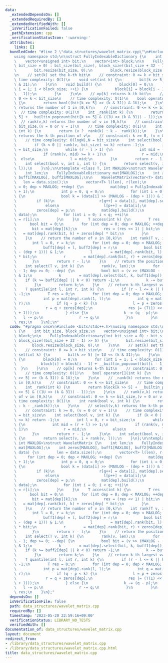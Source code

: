 ```yaml
---
data:
  _extendedDependsOn: []
  _extendedRequiredBy: []
  _extendedVerifiedWith: []
  _isVerificationFailed: false
  _pathExtension: cpp
  _verificationStatusIcon: ':warning:'
  attributes:
    links: []
  bundledCode: "#line 2 \"data_structures/wavelet_matrix.cpp\"\n#include <bits/stdc++.h>\n\
    using namespace std;\n\nstruct FullyIndexableDictionary {\n    int bit_size, block_size;\n\
    \    vector<unsigned int> bit;\n    vector<int> block;\n\n    FullyIndexableDictionary(int\
    \ bit_size = 0) : bit_size(bit_size), block_size((bit_size + 32 - 1) >> 5) {\n\
    \        bit.resize(bit_size, 0);\n        block.resize(block_size, 0);\n    }\n\
    \n    // set(k) set the k-th bit\n    // constraint: 0 <= k < bit_size\n    //\
    \ time complexity: O(1)\n    void set(int k) {\n        bit[k >> 5] |= 1U << (k\
    \ & 31);\n    }\n\n    void build() {\n        block[0] = 0;\n        for (int\
    \ i = 1; i < block_size; ++i) {\n            block[i] = block[i - 1] + __builtin_popcount(bit[i\
    \ - 1]);\n        }\n    }\n\n    // op[k] returns k-th bit\n    // constraint:\
    \ 0 <= k < bit_size\n    // time complexity: O(1)\n    bool operator[](int k)\
    \ {\n        return bool((bit[k >> 5] >> (k & 31)) & 1U);\n    }\n\n    // _rank(k)\
    \ returns the number of 1 in [0,k)\n    // constraint: 0 <= k <= bit_size\n  \
    \  // time complexity: O(1)\n    int _rank(int k) {\n        return block[k >>\
    \ 5] + __builtin_popcount(bit[k >> 5] & ((1U << (k & 31)) - 1));\n    }\n\n  \
    \  // rank(v,k) returns the number of v in [0,k)\n    // constraint: 0 <= k <=\
    \ bit_size,(v = 0 or v = 1)\n    // time complexity: O(1)\n    int rank(bool v,\
    \ int k) {\n        return (v ? _rank(k) : k - _rank(k));\n    }\n\n    // select(v,k)\
    \ returns the k-th position of v\n    // constraint: k >= 0, (v = 0 or v = 1)\n\
    \    // time complexity: O(logN),N = bit_size\n    int select(bool v, int k) {\n\
    \        if (k < 0 || rank(v, bit_size) <= k) return -1;\n        int l = 0, r\
    \ = bit_size;\n        while (r - l > 1) {\n            int mid = (r + l) >> 1;\n\
    \            if (rank(v, mid) >= k + 1)\n                r = mid;\n          \
    \  else\n                l = mid;\n        }\n        return r - 1;\n    }\n\n\
    \    int select(bool v, int i, int l) {\n        return select(v, i + rank(v,\
    \ l));\n    }\n};\n\ntemplate <class T, int MAXLOG>\nstruct WaveletMatrix {\n\
    \    int len;\n    FullyIndexableDictionary mat[MAXLOG];\n    int zeros[MAXLOG],\
    \ buff1[MAXLOG], buff2[MAXLOG];\n\n    WaveletMatrix(vector<T> data) {\n     \
    \   len = data.size();\n        vector<T> l(len), r(len);\n        for (int dep\
    \ = 0; dep < MAXLOG; ++dep) {\n            mat[dep] = FullyIndexableDictionary(len\
    \ + 1);\n            int p = 0, q = 0;\n            for (int i = 0; i < len; ++i)\
    \ {\n                bool k = (data[i] >> (MAXLOG - (dep + 1))) & 1;\n       \
    \         if (k)\n                    r[q++] = data[i], mat[dep].set(i);\n   \
    \             else\n                    l[p++] = data[i];\n            }\n   \
    \         zeros[dep] = p;\n            mat[dep].build();\n            swap(l,\
    \ data);\n            for (int i = 0; i < q; ++i)\n                data[p + i]\
    \ = r[i];\n        }\n    }\n    T access(int k) {\n        T res    = 0;\n  \
    \      bool bit = 0;\n        for (int dep = 0; dep < MAXLOG; ++dep) {\n     \
    \       bit = mat[dep][k];\n            res = (res << 1) | bit;\n            k\
    \   = mat[dep].rank(bit, k) + zeros[dep] * bit;\n        }\n        return res;\n\
    \    }\n    // return the number of v in [0,k)\n    int rank(T v, int k) {\n \
    \       int l = 0, r = k;\n        for (int dep = 0; dep < MAXLOG; ++dep) {\n\
    \            buff1[dep] = l, buff2[dep] = r;\n            bool bit = (v >> (MAXLOG\
    \ - (dep + 1))) & 1;\n            l        = mat[dep].rank(bit, l) + zeros[dep]\
    \ * bit;\n            r        = mat[dep].rank(bit, r) + zeros[dep] * bit;\n \
    \       }\n        return r - l;\n    }\n    // return the position of k-th v\n\
    \    int select(T v, int k) {\n        rank(v, len);\n        for (int dep = MAXLOG\
    \ - 1; dep >= 0; --dep) {\n            bool bit = (v >> (MAXLOG - (dep + 1)))\
    \ & 1;\n            k        = mat[dep].select(bit, k, buff1[dep]);\n        \
    \    if (k >= buff2[dep] || k < 0) return -1;\n            k -= buff1[dep];\n\
    \        }\n        return k;\n    }\n    // return k-th largest value in [l,r)\n\
    \    T quantile(int l, int r, int k) {\n        if (r - l <= k || k < 0) return\
    \ -1;\n        T res = 0;\n        for (int dep = 0; dep < MAXLOG; ++dep) {\n\
    \            int p = mat[dep].rank(1, l);\n            int q = mat[dep].rank(1,\
    \ r);\n            if (q - p < k) {\n                l = p + zeros[dep];\n   \
    \             r = q + zeros[dep];\n                res |= (T(1) << (MAXLOG - (dep\
    \ + 1)));\n            } else {\n                k -= (q - p);\n             \
    \   l -= p;\n                r -= q;\n            }\n        }\n        return\
    \ res;\n    }\n};\n"
  code: "#pragma once\n#include <bits/stdc++.h>\nusing namespace std;\n\nstruct FullyIndexableDictionary\
    \ {\n    int bit_size, block_size;\n    vector<unsigned int> bit;\n    vector<int>\
    \ block;\n\n    FullyIndexableDictionary(int bit_size = 0) : bit_size(bit_size),\
    \ block_size((bit_size + 32 - 1) >> 5) {\n        bit.resize(bit_size, 0);\n \
    \       block.resize(block_size, 0);\n    }\n\n    // set(k) set the k-th bit\n\
    \    // constraint: 0 <= k < bit_size\n    // time complexity: O(1)\n    void\
    \ set(int k) {\n        bit[k >> 5] |= 1U << (k & 31);\n    }\n\n    void build()\
    \ {\n        block[0] = 0;\n        for (int i = 1; i < block_size; ++i) {\n \
    \           block[i] = block[i - 1] + __builtin_popcount(bit[i - 1]);\n      \
    \  }\n    }\n\n    // op[k] returns k-th bit\n    // constraint: 0 <= k < bit_size\n\
    \    // time complexity: O(1)\n    bool operator[](int k) {\n        return bool((bit[k\
    \ >> 5] >> (k & 31)) & 1U);\n    }\n\n    // _rank(k) returns the number of 1\
    \ in [0,k)\n    // constraint: 0 <= k <= bit_size\n    // time complexity: O(1)\n\
    \    int _rank(int k) {\n        return block[k >> 5] + __builtin_popcount(bit[k\
    \ >> 5] & ((1U << (k & 31)) - 1));\n    }\n\n    // rank(v,k) returns the number\
    \ of v in [0,k)\n    // constraint: 0 <= k <= bit_size,(v = 0 or v = 1)\n    //\
    \ time complexity: O(1)\n    int rank(bool v, int k) {\n        return (v ? _rank(k)\
    \ : k - _rank(k));\n    }\n\n    // select(v,k) returns the k-th position of v\n\
    \    // constraint: k >= 0, (v = 0 or v = 1)\n    // time complexity: O(logN),N\
    \ = bit_size\n    int select(bool v, int k) {\n        if (k < 0 || rank(v, bit_size)\
    \ <= k) return -1;\n        int l = 0, r = bit_size;\n        while (r - l > 1)\
    \ {\n            int mid = (r + l) >> 1;\n            if (rank(v, mid) >= k +\
    \ 1)\n                r = mid;\n            else\n                l = mid;\n \
    \       }\n        return r - 1;\n    }\n\n    int select(bool v, int i, int l)\
    \ {\n        return select(v, i + rank(v, l));\n    }\n};\n\ntemplate <class T,\
    \ int MAXLOG>\nstruct WaveletMatrix {\n    int len;\n    FullyIndexableDictionary\
    \ mat[MAXLOG];\n    int zeros[MAXLOG], buff1[MAXLOG], buff2[MAXLOG];\n\n    WaveletMatrix(vector<T>\
    \ data) {\n        len = data.size();\n        vector<T> l(len), r(len);\n   \
    \     for (int dep = 0; dep < MAXLOG; ++dep) {\n            mat[dep] = FullyIndexableDictionary(len\
    \ + 1);\n            int p = 0, q = 0;\n            for (int i = 0; i < len; ++i)\
    \ {\n                bool k = (data[i] >> (MAXLOG - (dep + 1))) & 1;\n       \
    \         if (k)\n                    r[q++] = data[i], mat[dep].set(i);\n   \
    \             else\n                    l[p++] = data[i];\n            }\n   \
    \         zeros[dep] = p;\n            mat[dep].build();\n            swap(l,\
    \ data);\n            for (int i = 0; i < q; ++i)\n                data[p + i]\
    \ = r[i];\n        }\n    }\n    T access(int k) {\n        T res    = 0;\n  \
    \      bool bit = 0;\n        for (int dep = 0; dep < MAXLOG; ++dep) {\n     \
    \       bit = mat[dep][k];\n            res = (res << 1) | bit;\n            k\
    \   = mat[dep].rank(bit, k) + zeros[dep] * bit;\n        }\n        return res;\n\
    \    }\n    // return the number of v in [0,k)\n    int rank(T v, int k) {\n \
    \       int l = 0, r = k;\n        for (int dep = 0; dep < MAXLOG; ++dep) {\n\
    \            buff1[dep] = l, buff2[dep] = r;\n            bool bit = (v >> (MAXLOG\
    \ - (dep + 1))) & 1;\n            l        = mat[dep].rank(bit, l) + zeros[dep]\
    \ * bit;\n            r        = mat[dep].rank(bit, r) + zeros[dep] * bit;\n \
    \       }\n        return r - l;\n    }\n    // return the position of k-th v\n\
    \    int select(T v, int k) {\n        rank(v, len);\n        for (int dep = MAXLOG\
    \ - 1; dep >= 0; --dep) {\n            bool bit = (v >> (MAXLOG - (dep + 1)))\
    \ & 1;\n            k        = mat[dep].select(bit, k, buff1[dep]);\n        \
    \    if (k >= buff2[dep] || k < 0) return -1;\n            k -= buff1[dep];\n\
    \        }\n        return k;\n    }\n    // return k-th largest value in [l,r)\n\
    \    T quantile(int l, int r, int k) {\n        if (r - l <= k || k < 0) return\
    \ -1;\n        T res = 0;\n        for (int dep = 0; dep < MAXLOG; ++dep) {\n\
    \            int p = mat[dep].rank(1, l);\n            int q = mat[dep].rank(1,\
    \ r);\n            if (q - p < k) {\n                l = p + zeros[dep];\n   \
    \             r = q + zeros[dep];\n                res |= (T(1) << (MAXLOG - (dep\
    \ + 1)));\n            } else {\n                k -= (q - p);\n             \
    \   l -= p;\n                r -= q;\n            }\n        }\n        return\
    \ res;\n    }\n};"
  dependsOn: []
  isVerificationFile: false
  path: data_structures/wavelet_matrix.cpp
  requiredBy: []
  timestamp: '2023-05-20 22:59:16+09:00'
  verificationStatus: LIBRARY_NO_TESTS
  verifiedWith: []
documentation_of: data_structures/wavelet_matrix.cpp
layout: document
redirect_from:
- /library/data_structures/wavelet_matrix.cpp
- /library/data_structures/wavelet_matrix.cpp.html
title: data_structures/wavelet_matrix.cpp
---
```

